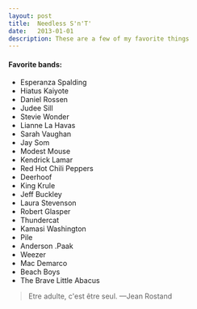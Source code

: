 ```yaml
---
layout: post
title:  Needless S'n'T'
date:   2013-01-01
description: These are a few of my favorite things
---
```



#### Favorite bands:
<ul>

<li>Esperanza Spalding</li>
<li>Hiatus Kaiyote</li>
<li>Daniel Rossen</li>
<li>Judee Sill</li>
<li>Stevie Wonder</li>
<li>Lianne La Havas</li>
<li>Sarah Vaughan</li>


<li>Jay Som</li>
<li>Modest Mouse</li>
<li>Kendrick Lamar</li>
<li>Red Hot Chili Peppers</li>
<li>Deerhoof</li>
<li>King Krule</li>
<li>Jeff Buckley</li>
<li>Laura Stevenson</li>
<li>Robert Glasper</li>
<li>Thundercat</li>
<li>Kamasi Washington</li>
<li>Pile</li>
<li>Anderson .Paak</li>
<li>Weezer</li>
<li>Mac Demarco</li>
<li>Beach Boys</li>
<li>The Brave Little Abacus</li>
</ul>


<blockquote>
    Etre adulte, c'est être seul.
    —Jean Rostand
</blockquote>

